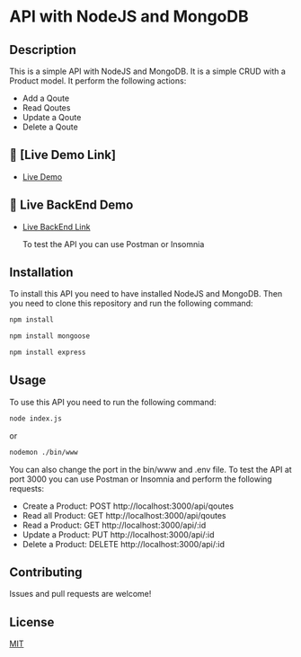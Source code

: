 # API with NodeJS and MongoDB

## Description

This is a simple API with NodeJS and MongoDB. It is a simple CRUD with a Product model. It perform the following actions:

- Add a Qoute
- Read Qoutes
- Update a Qoute
- Delete a Qoute

## 🚀 [Live Demo Link]

- [Live Demo](https://asad-zaidi.github.io/Qoutes-API/)

## 🚀 Live BackEnd Demo <a name="live-demo"></a>

- [Live BackEnd Link](https://asad-zaidi.github.io/Qoutes-API/)

    To test the API you can use Postman or Insomnia

## Installation

To install this API you need to have installed NodeJS and MongoDB. Then you need to clone this repository and run the following command:

```bash
npm install
```

```bash
npm install mongoose
```

```bash
npm install express
```

## Usage

To use this API you need to run the following command:

```bash
node index.js 
```
or

```bash
nodemon ./bin/www 
```

You can also change the port in the bin/www and .env file.
To test the API at port 3000 you can use Postman or Insomnia and perform the following requests:

- Create a Product: POST http://localhost:3000/api/qoutes
- Read all Product: GET http://localhost:3000/api/qoutes
- Read a Product: GET http://localhost:3000/api/:id
- Update a Product: PUT http://localhost:3000/api/:id
- Delete a Product: DELETE http://localhost:3000/api/:id

## Contributing

Issues and pull requests are welcome!

## License

[MIT](https://choosealicense.com/licenses/mit/)